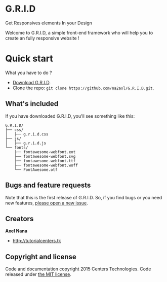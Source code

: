# G.R.I.D
Get Responsives elements In your Design

Welcome to G.R.I.D, a simple front-end framework who will help you to create an fully responsive website !

# Quick start

What you have to do ?

* [Download G.R.I.D](https://github.com/na2axl/G.R.I.D/files/G.R.I.D.zip).
* Clone the repo: `git clone https://github.com/na2axl/G.R.I.D.git`.

## What's included

If you have downloaded G.R.I.D, you'll see something like this:

```
G.R.I.D/
├── css/
│   ├── g.r.i.d.css
├── js/
│   ├── g.r.i.d.js
└── fonts/
    ├── fontawesome-webfont.eot
    ├── fontawesome-webfont.svg
    ├── fontawesome-webfont.ttf
    ├── fontawesome-webfont.woff
    └── FontAwesome.otf
```

## Bugs and feature requests

Note that this is the first release of G.R.I.D. So, if you find bugs or you need new features, [please open a new issue](https://github.com/na2axl/G.R.I.D/issues/new).

## Creators

**Axel Nana**

* <http://tutorialcenters.tk>

## Copyright and license

Code and documentation copyright 2015 Centers Technologies. Code released under [the MIT license](https://github.com/na2axl/G.R.I.D/blob/master/LICENSE).
